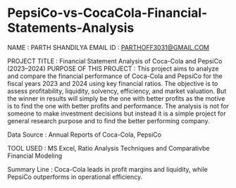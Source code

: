# PepsiCo-vs-CocaCola-Financial-Statements-Analysis
NAME : PARTH SHANDILYA
EMAIL ID : PARTHOFF3031@GMAIL.COM

PROJECT TITLE : Financial Statement Analysis of Coca-Cola and PepsiCo (2023–2024)
PURPOSE OF THIS PROJECT : This project aims to analyze and compare the financial performance of Coca-Cola and PepsiCo for the fiscal years 2023 and 2024 using key financial ratios. The objective is to assess profitability, liquidity, solvency, efficiency, and market valuation. But the winner in results will simply be the one with better profits as the motive is to find the one with better profits and performance. The analysis is not for someone to make investment decisions but instead it is a simple project for general research purpose and to find the better performing company.



Data Source : Annual Reports of Coca-Cola, PepsiCo 


TOOL USED : MS Excel, Ratio Analysis Techniques and Comparativbe Financial Modeling


Summary Line : Coca-Cola leads in profit margins and liquidity, while PepsiCo outperforms in operational efficiency.

